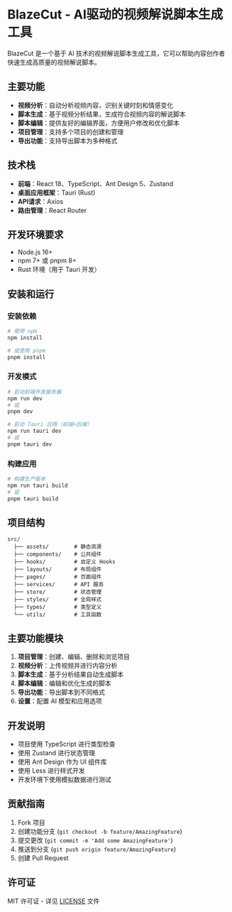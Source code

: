 # BlazeCut - AI驱动的视频解说脚本生成工具

BlazeCut 是一个基于 AI 技术的视频解说脚本生成工具，它可以帮助内容创作者快速生成高质量的视频解说脚本。

## 主要功能

- **视频分析**：自动分析视频内容，识别关键时刻和情感变化
- **脚本生成**：基于视频分析结果，生成符合视频内容的解说脚本
- **脚本编辑**：提供友好的编辑界面，方便用户修改和优化脚本
- **项目管理**：支持多个项目的创建和管理
- **导出功能**：支持导出脚本为多种格式

## 技术栈

- **前端**：React 18、TypeScript、Ant Design 5、Zustand
- **桌面应用框架**：Tauri (Rust)
- **API请求**：Axios
- **路由管理**：React Router

## 开发环境要求

- Node.js 16+
- npm 7+ 或 pnpm 8+
- Rust 环境（用于 Tauri 开发）

## 安装和运行

### 安装依赖

```bash
# 使用 npm
npm install

# 或使用 pnpm
pnpm install
```

### 开发模式

```bash
# 启动前端开发服务器
npm run dev
# 或
pnpm dev

# 启动 Tauri 应用（前端+后端）
npm run tauri dev
# 或
pnpm tauri dev
```

### 构建应用

```bash
# 构建生产版本
npm run tauri build
# 或
pnpm tauri build
```

## 项目结构

```
src/
  ├── assets/        # 静态资源
  ├── components/    # 公共组件
  ├── hooks/         # 自定义 Hooks
  ├── layouts/       # 布局组件
  ├── pages/         # 页面组件
  ├── services/      # API 服务
  ├── store/         # 状态管理
  ├── styles/        # 全局样式
  ├── types/         # 类型定义
  └── utils/         # 工具函数
```

## 主要功能模块

1. **项目管理**：创建、编辑、删除和浏览项目
2. **视频分析**：上传视频并进行内容分析
3. **脚本生成**：基于分析结果自动生成脚本
4. **脚本编辑**：编辑和优化生成的脚本
5. **导出功能**：导出脚本到不同格式
6. **设置**：配置 AI 模型和应用选项

## 开发说明

- 项目使用 TypeScript 进行类型检查
- 使用 Zustand 进行状态管理
- 使用 Ant Design 作为 UI 组件库
- 使用 Less 进行样式开发
- 开发环境下使用模拟数据进行测试

## 贡献指南

1. Fork 项目
2. 创建功能分支 (`git checkout -b feature/AmazingFeature`)
3. 提交更改 (`git commit -m 'Add some AmazingFeature'`)
4. 推送到分支 (`git push origin feature/AmazingFeature`)
5. 创建 Pull Request

## 许可证

MIT 许可证 - 详见 [LICENSE](LICENSE) 文件 